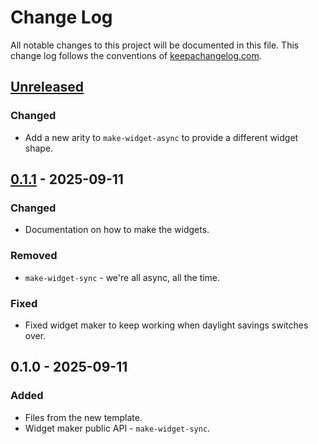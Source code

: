 # Change Log
All notable changes to this project will be documented in this file. This change log follows the conventions of [keepachangelog.com](http://keepachangelog.com/).

## [Unreleased]
### Changed
- Add a new arity to `make-widget-async` to provide a different widget shape.

## [0.1.1] - 2025-09-11
### Changed
- Documentation on how to make the widgets.

### Removed
- `make-widget-sync` - we're all async, all the time.

### Fixed
- Fixed widget maker to keep working when daylight savings switches over.

## 0.1.0 - 2025-09-11
### Added
- Files from the new template.
- Widget maker public API - `make-widget-sync`.

[Unreleased]: https://sourcehost.site/your-name/record-shop-server/compare/0.1.1...HEAD
[0.1.1]: https://sourcehost.site/your-name/record-shop-server/compare/0.1.0...0.1.1
